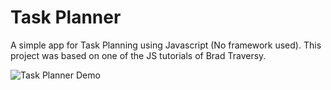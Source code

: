 # Task Planner
A simple app for Task Planning using Javascript (No framework used). This project was based on one of the JS tutorials of Brad Traversy.

![Task Planner Demo](task-planner.gif)
